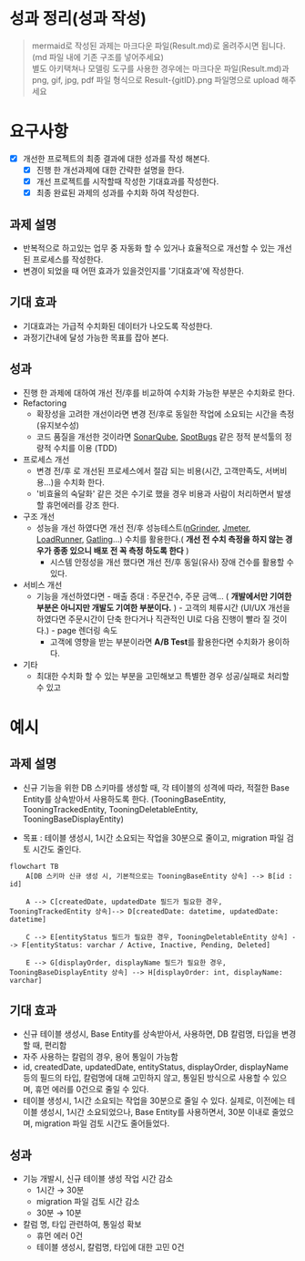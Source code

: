 # 성과 정리(성과 작성)

> mermaid로 작성된 과제는 마크다운 파일(Result.md)로 올려주시면 됩니다. (md 파일 내에 기존 구조를 넣어주세요) <br>
> 별도 아키택쳐나 모델링 도구를 사용한 경우에는 마크다운 파일(Result.md)과 png, gif, jpg, pdf 파일 형식으로 Result-{gitID}.png 파일명으로 upload 해주세요

# 요구사항

- [X] 개선한 프로젝트의 최종 결과에 대한 성과를 작성 해본다.
  - [X] 진행 한 개선과제에 대한 간략한 설명을 한다.
  - [X] 개선 프로젝트를 시작할때 작성한 기대효과를 작성한다.
  - [X] 최종 완료된 과제의 성과를 수치화 하여 작성한다.

## 과제 설명

- 반복적으로 하고있는 업무 중 자동화 할 수 있거나 효율적으로 개선할 수 있는 개선된 프로세스를 작성한다.
- 변경이 되었을 때 어떤 효과가 있을것인지를 '기대효과'에 작성한다.

## 기대 효과

- 기대효과는 가급적 수치화된 데이터가 나오도록 작성한다.
- 과정기간내에 달성 가능한 목표를 잡아 본다.

## 성과

- 진행 한 과제에 대하여 개선 전/후를 비교하여 수치화 가능한 부분은 수치화로 한다.
- Refactoring
  - 확장성을 고려한 개선이라면 변경 전/후로 동일한 작업에 소요되는 시간을 측정 (유지보수성)
  - 코드 품질을 개선한 것이라면 [SonarQube](https://www.sonarsource.com/products/sonarqube/), [SpotBugs](https://spotbugs.github.io/) 같은 정적 분석툴의 정량적 수치를 이용 (TDD)
- 프로세스 개선
  - 변경 전/후 로 개선된 프로세스에서 절감 되는 비용(시간, 고객만족도, 서버비용...)을 수치화 한다.
  - '비효율의 숙달화' 같은 것은 수기로 했을 경우 비용과 사람이 처리하면서 발생할 휴먼에러를 강조 한다.
- 구조 개선
  - 성능을 개선 하였다면 개선 전/후 성능테스트([nGrinder](https://naver.github.io/ngrinder/), [Jmeter](https://jmeter.apache.org/), [LoadRunner](https://www.microfocus.com/ko-kr/portfolio/performance-engineering/overview), [Gatling](https://gatling.io/)...) 수치를 활용한다.( **개선 전 수치 측정을 하지 않는 경우가 종종 있으니 배포 전 꼭 측정 하도록 한다** )
    - 시스템 안정성을 개선 했다면 개선 전/후  동일(유사) 장애 건수를 활용할 수 있다.
- 서비스 개선
  - 기능을 개선하였다면
        - 매출 증대 : 주문건수, 주문 금액... ( **개발에서만 기여한 부분은 아니지만 개발도 기여한 부분이다.** )
        - 고객의 체류시간 (UI/UX 개선을 하였다면 주문시간이 단축 한다거나 직관적인 UI로 다음 진행이 빨라 질 것이다.)
        - page 렌더링 속도
    - 고객에 영향을 받는 부분이라면 **A/B Test**를 활용한다면 수치화가 용이하다.
- 기타
  - 최대한 수치화 할 수 있는 부분을 고민해보고 특별한 경우 성공/실패로 처리할 수 있고

# 예시

## 과제 설명

- 신규 기능을 위한 DB 스키마를 생성할 때, 각 테이블의 성격에 따라, 적절한 Base Entity를 상속받아서 사용하도록 한다. (TooningBaseEntity, TooningTrackedEntity, TooningDeletableEntity, TooningBaseDisplayEntity)

- 목표 : 테이블 생성시, 1시간 소요되는 작업을 30분으로 줄이고, migration 파일 검토 시간도 줄인다.


```mermaid
flowchart TB
    A[DB 스키마 신규 생성 시, 기본적으로는 TooningBaseEntity 상속] --> B[id : id]

    A --> C[createdDate, updatedDate 필드가 필요한 경우, TooningTrackedEntity 상속]--> D[createdDate: datetime, updatedDate: datetime]

    C --> E[entityStatus 필드가 필요한 경우, TooningDeletableEntity 상속] --> F[entityStatus: varchar / Active, Inactive, Pending, Deleted]

    E --> G[displayOrder, displayName 필드가 필요한 경우, TooningBaseDisplayEntity 상속] --> H[displayOrder: int, displayName: varchar]
```

## 기대 효과

- 신규 테이블 생성시, Base Entity를 상속받아서, 사용하면, DB 칼럼명, 타입을 변경할 때, 편리함
- 자주 사용하는 칼럼의 경우, 용어 통일이 가능함
- id, createdDate, updatedDate, entityStatus, displayOrder, displayName 등의 필드의 타입, 칼럼명에 대해 고민하지 않고, 통일된 방식으로 사용할 수 있으며, 휴먼 에러를 0건으로 줄일 수 있다.
- 테이블 생성시, 1시간 소요되는 작업을 30분으로 줄일 수 있다. 실제로, 이전에는 테이블 생성시, 1시간 소요되었으나, Base Entity를 사용하면서, 30분 이내로 줄었으며, migration 파일 검토 시간도 줄어들었다.

## 성과

- 기능 개발시, 신규 테이블 생성 작업 시간 감소
  - 1시간 &rarr; 30분
  - migration 파일 검토 시간 감소
  - 30분 &rarr; 10분
- 칼럼 명, 타입 관련하여, 통일성 확보
  - 휴먼 에러 0건
  - 테이블 생성시, 칼럼명, 타입에 대한 고민 0건
